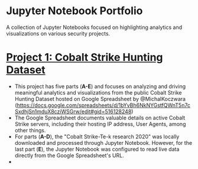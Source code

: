# Jupyter Notebook Portfolio
A collection of Jupyter Notebooks focused on highlighting analytics and visualizations on various security projects.


# [Project 1: Cobalt Strike Hunting Dataset](https://github.com) 
* This project has five parts (**A-E**) and focuses on analyzing and driving meaningful analytics and visualizations from the public Cobalt Strike Hunting Dataset hosted on Google  Spreadsheet by @MichalKoczwara (https://docs.google.com/spreadsheets/d/1bYvBh6NkNYGstfQWnT5n7cSxdhjSn1mduX8cziWSGrw/edit#gid=516128248)
* The Google Spreadsheet documents valuable details on active Cobalt Strike servers, including their hosting IP address, User Agents, among other things. 
* For parts (**A-D**), the "Cobalt Strike-Te-k research 2020" was locally downloaded and processed through Jupyter Notebook. However, for the last part (**E**), the Jupyter Notebook was configured to read live data directly from the Google Spreadsheet's URL.
* 

